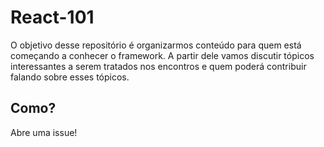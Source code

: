 # React-101

O objetivo desse repositório é organizarmos conteúdo para quem está começando a conhecer o framework.
A partir dele vamos discutir tópicos interessantes a serem tratados nos encontros e quem poderá contribuir falando sobre esses tópicos.

## Como?

Abre uma issue!
